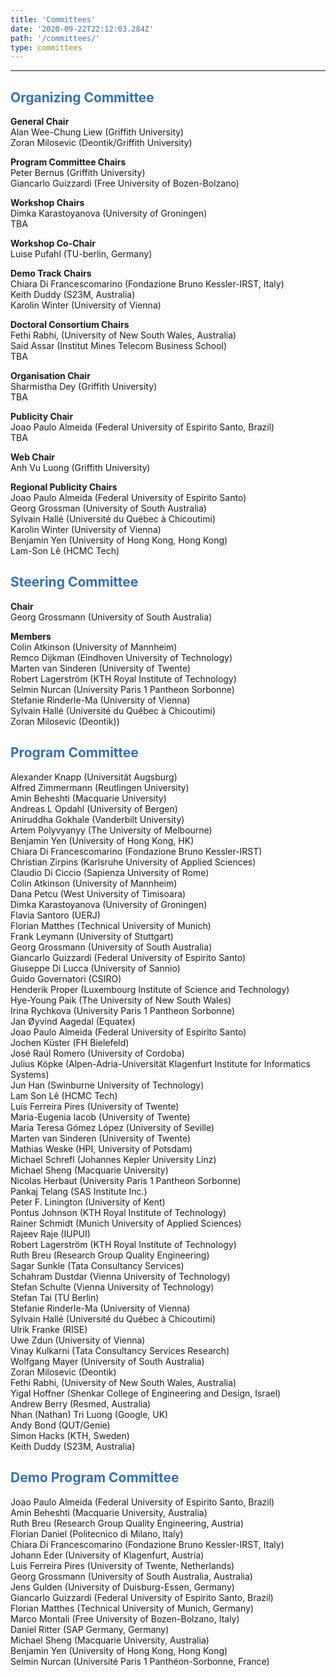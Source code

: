 ```yaml
---
title: 'Committees'
date: '2020-09-22T22:12:03.284Z'
path: '/committees/'
type: committees
---
```


<hr/>

<h2 style="color: #3771ad">Organizing Committee</h2>

**General Chair**<br/>
Alan Wee-Chung Liew (Griffith University)<br/>
Zoran Milosevic (Deontik/Griffith University)

**Program Committee Chairs**<br/>
Peter Bernus (Griffith University)<br/>
Giancarlo Guizzardi (Free University of Bozen-Bolzano)

**Workshop Chairs**<br/>
Dimka Karastoyanova (University of Groningen)<br/>
TBA

**Workshop Co-Chair**<br/>
Luise Pufahl (TU-berlin, Germany)

**Demo Track Chairs**<br/>
Chiara Di Francescomarino (Fondazione Bruno Kessler-IRST, Italy)<br/>
Keith Duddy (S23M, Australia)<br/>
Karolin Winter (University of Vienna)

**Doctoral Consortium Chairs**<br/>
Fethi Rabhi, (University of New South Wales, Australia)<br/>
Said Assar (Institut Mines Telecom Business School)<br/>
TBA

**Organisation Chair**<br/>
Sharmistha Dey (Griffith University)</br>
TBA

**Publicity Chair**<br/>
Joao Paulo Almeida (Federal University of Espirito Santo, Brazil)<br/>
TBA

**Web Chair**<br/>
Anh Vu Luong (Griffith University)

**Regional Publicity Chairs**<br/>
Joao Paulo Almeida (Federal University of Espirito Santo)<br/> 
Georg Grossman (University of South Australia)<br/>
Sylvain Hallé (Université du Québec à Chicoutimi)<br/>
Karolin Winter (University of Vienna)<br/>
Benjamin Yen (University of Hong Kong, Hong Kong)<br/>
Lam-Son Lê (HCMC Tech)

<h2 style="color: #3771ad">Steering Committee</h2>

**Chair**<br/>
Georg Grossmann (University of South Australia)<br/>

**Members**<br/>
Colin Atkinson (University of Mannheim)<br/>
Remco Dijkman (Eindhoven University of Technology)<br/>
Marten van Sinderen (University of Twente)<br/>
Robert Lagerström (KTH Royal Institute of Technology)<br/>
Selmin Nurcan (University Paris 1 Pantheon Sorbonne)<br/>
Stefanie Rinderle-Ma (University of Vienna)<br/>
Sylvain Hallé (Université du Québec à Chicoutimi)<br/>
Zoran Milosevic (Deontik))

<h2 style="color: #3771ad">Program Committee</h2>

Alexander Knapp (Universität Augsburg)<br/>
Alfred Zimmermann (Reutlingen University)<br/>
Amin Beheshti (Macquarie University)<br/>
Andreas L Opdahl (University of Bergen)<br/>
Aniruddha Gokhale (Vanderbilt University)<br/>
Artem Polyvyanyy (The University of Melbourne)<br/>
Benjamin Yen (University of Hong Kong, HK)<br/>
Chiara Di Francescomarino (Fondazione Bruno Kessler-IRST)<br/>
Christian Zirpins (Karlsruhe University of Applied Sciences)<br/>
Claudio Di Ciccio (Sapienza University of Rome)<br/>
Colin Atkinson (University of Mannheim)<br/>
Dana Petcu (West University of Timisoara)<br/>
Dimka Karastoyanova (University of Groningen)<br/>
Flavia Santoro (UERJ)<br/>
Florian Matthes (Technical University of Munich)<br/>
Frank Leymann (University of Stuttgart)<br/>
Georg Grossmann (University of South Australia)<br/>
Giancarlo Guizzardi (Federal University of Espirito Santo)<br/>
Giuseppe Di Lucca (University of Sannio)<br/>
Guido Governatori (CSIRO)<br/>
Henderik Proper (Luxembourg Institute of Science and Technology)<br/>
Hye-Young Paik (The University of New South Wales)<br/>
Irina Rychkova (University Paris 1 Pantheon Sorbonne)<br/>
Jan Øyvind Aagedal (Equatex)<br/>
Joao Paulo Almeida (Federal University of Espirito Santo)<br/>
Jochen Küster (FH Bielefeld)<br/>
José Raúl Romero (University of Cordoba)<br/>
Julius Köpke (Alpen-Adria-Universität Klagenfurt Institute for Informatics Systems)<br/>
Jun Han (Swinburne University of Technology)<br/>
Lam Son Lê (HCMC Tech)<br/>
Luís Ferreira Pires (University of Twente)<br/>
Maria-Eugenia Iacob (University of Twente)<br/>
Maria Teresa Gómez López (University of Seville)<br/>
Marten van Sinderen (University of Twente)<br/>
Mathias Weske (HPI, University of Potsdam)<br/>
Michael Schrefl (Johannes Kepler University Linz)<br/>
Michael Sheng (Macquarie University)<br/>
Nicolas Herbaut (University Paris 1 Pantheon Sorbonne)<br/>
Pankaj Telang (SAS Institute Inc.)<br/>
Peter F. Linington (University of Kent)<br/>
Pontus Johnson (KTH Royal Institute of Technology)<br/>
Rainer Schmidt (Munich University of Applied Sciences)<br/>
Rajeev Raje (IUPUI)<br/>
Robert Lagerström (KTH Royal Institute of Technology)<br/>
Ruth Breu (Research Group Quality Engineering)<br/>
Sagar Sunkle (Tata Consultancy Services)<br/>
Schahram Dustdar (Vienna University of Technology)<br/>
Stefan Schulte (Vienna University of Technology)<br/>
Stefan Tai (TU Berlin)<br/>
Stefanie Rinderle-Ma (University of Vienna)<br/>
Sylvain Hallé (Université du Québec à Chicoutimi)<br/>
Ulrik Franke (RISE)<br/>
Uwe Zdun (University of Vienna)<br/>
Vinay Kulkarni (Tata Consultancy Services Research)<br/>
Wolfgang Mayer (University of South Australia)<br/>
Zoran Milosevic (Deontik)<br/>
Fethi Rabhi, (University of New South Wales, Australia)<br/>
Yigal Hoffner (Shenkar College of Engineering and Design, Israel)<br/>
Andrew Berry (Resmed, Australia)<br/>
Nhan (Nathan) Tri Luong (Google, UK)<br/>
Andy Bond (QUT/Genie)<br/>
Simon Hacks (KTH, Sweden)<br/>
Keith Duddy (S23M, Australia)

<h2 style="color: #3771ad">Demo Program Committee</h2>

Joao Paulo Almeida (Federal University of Espirito Santo, Brazil)<br/>
Amin Beheshti (Macquarie University, Australia)<br/>
Ruth Breu (Research Group Quality Engineering, Austria)<br/>
Florian Daniel (Politecnico di Milano, Italy)<br/>
Chiara Di Francescomarino (Fondazione Bruno Kessler-IRST, Italy)<br/>
Johann Eder (University of Klagenfurt, Austria)<br/>
Luis Ferreira Pires (University of Twente, Netherlands)<br/>
Georg Grossmann (University of South Australia, Australia)<br/>
Jens Gulden (University of Duisburg-Essen, Germany)<br/>
Giancarlo Guizzardi (Federal University of Espirito Santo, Brazil)<br/>
Florian Matthes (Technical University of Munich, Germany)<br/>
Marco Montali (Free University of Bozen-Bolzano, Italy)<br/>
Daniel Ritter (SAP Germany, Germany)<br/>
Michael Sheng (Macquarie University, Australia)<br/>
Benjamin Yen (University of Hong Kong, Hong Kong)<br/>
Selmin Nurcan (Université Paris 1 Panthéon-Sorbonne, France)<br/>
